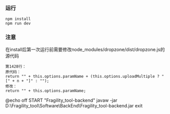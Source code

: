 ### 运行

```
npm install
npm run dev
```

### 注意
在install后第一次运行前需要修改node_modules/dropzone/dist/dropzone.js的源代码

```
第1428行：
原代码：
return "" + this.options.paramName + (this.options.uploadMultiple ? "[" + n + "]" : "");
修改：        
return "" + this.options.paramName;
```

@echo off
START "Fragility_tool-backend" javaw -jar D:\Fragility_tool\Software\BackEnd\Fragility_tool-backend.jar
exit